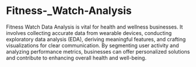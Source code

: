 # Fitness-_Watch-Analysis
Fitness Watch Data Analysis is vital for health and wellness businesses. It involves collecting accurate data from wearable devices, conducting exploratory data analysis (EDA), deriving meaningful features, and crafting visualizations for clear communication. By segmenting user activity and analyzing performance metrics, businesses can offer personalized solutions and contribute to enhancing overall health and well-being.
